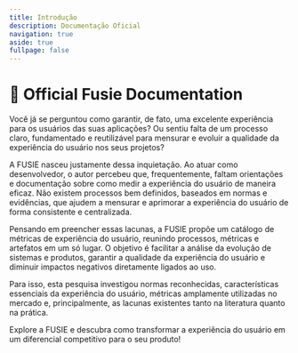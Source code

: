 ```yaml
---
title: Introdução
description: Documentação Oficial
navigation: true
aside: true
fullpage: false
---
```


# 📖 Official Fusie Documentation

Você já se perguntou como garantir, de fato, uma excelente experiência para os usuários das suas aplicações? Ou sentiu falta de um processo claro, fundamentado e reutilizável para mensurar e evoluir a qualidade da experiência do usuário nos seus projetos?

A FUSIE nasceu justamente dessa inquietação. Ao atuar como desenvolvedor, o autor percebeu que, frequentemente, faltam orientações e documentação sobre como medir a experiência do usuário de maneira eficaz. Não existem processos bem definidos, baseados em normas e evidências, que ajudem a mensurar e aprimorar a experiência do usuário de forma consistente e centralizada.

Pensando em preencher essas lacunas, a FUSIE propõe um catálogo de métricas de experiência do usuário, reunindo processos, métricas e artefatos em um só lugar. O objetivo é facilitar a análise da evolução de sistemas e produtos, garantir a qualidade da experiência do usuário e diminuir impactos negativos diretamente ligados ao uso.

Para isso, esta pesquisa investigou normas reconhecidas, características essenciais da experiência do usuário, métricas amplamente utilizadas no mercado e, principalmente, as lacunas existentes tanto na literatura quanto na prática.

Explore a FUSIE e descubra como transformar a experiência do usuário em um diferencial competitivo para o seu produto!

